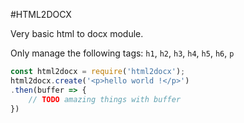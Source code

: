 #HTML2DOCX

Very basic html to docx module.

Only manage the following tags: `h1`, `h2`, `h3`, `h4`, `h5`, `h6`, `p`

```js
const html2docx = require('html2docx');
html2docx.create('<p>hello world !</p>')
.then(buffer => {
    // TODO amazing things with buffer
})
```
